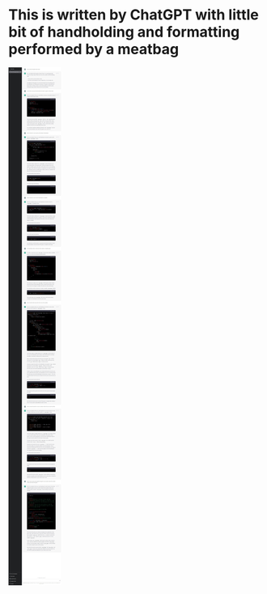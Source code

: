 # This is written by ChatGPT with little bit of handholding and formatting performed by a meatbag

![chatlog](https://github.com/r2k-in-the-vortex/hanoi-by-ChatGPT/blob/main/Hanoi%20Tower%20game%20explained.jpeg)
